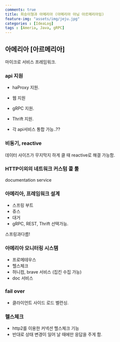 ```yaml
---
comments: true
title: 희승이형과 아메리아 (아메리아 아님 아르메리아임)
feature-img: "assets/img/jeju.jpg"
categories : [IdeaLog]
tags : [Ameria, Java, gRPC]
---
```


## 아메리아 [아르메리아]

마이크로 서비스 프레임워크.

### api 지원

- haProxy 지원.
- 웹 지원
- gRPC 지원.
- Thrift 지원.

- 각 api서비스 통합 가능..??

### 비동기, reactive

데이터 사이즈가 무지막지 하게 클 때 reactive로 해결 가능함.

### HTTP이외의 네트워크 커스텀 콜 툴

documentation service

### 아메리아, 프레임워크 설계

- 스프링 부트
- 쥬스
- 대거
- gRPC, REST, Thrift 선택가능.

스프링과다름!

### 아메리아 모니터링 시스템

- 프로메테우스
- 헬스체크
- 허니컴, brave 서비스  (집킨 수집 가능)
- doc 서비스

### fail over

- 클라이언트 사이드 로드 벨런싱.


### 헬스체크

- http2를 이용한 커넥션 헬스체크 기능
- 반대로 상태 변경이 일어 날 때에만 응답을 주게 함.
